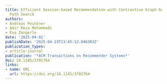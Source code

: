 ```yaml
---
title: Efficient Session-based Recommendation with Contrastive Graph-based Shortest
  Path Search
authors:
- Andreas Peintner
- Amir Reza Mohammadi
- Eva Zangerle
date: '2025-04-01'
publishDate: '2025-04-23T13:45:12.048303Z'
publication_types:
- article-journal
publication: '*ACM Transactions on Recommender Systems*'
doi: 10.1145/3701764
links:
- name: URL
  url: https://doi.org/10.1145/3701764
---
```

